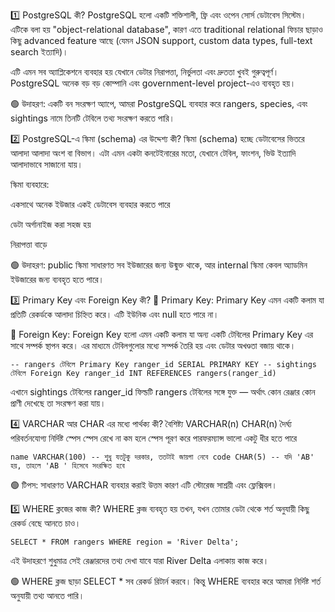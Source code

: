 1️⃣ PostgreSQL কী?
PostgreSQL হলো একটি শক্তিশালী, ফ্রি এবং ওপেন সোর্স ডেটাবেস সিস্টেম। এটিকে বলা হয় "object-relational database", কারণ এতে traditional relational ফিচার ছাড়াও কিছু advanced feature আছে (যেমন JSON support, custom data types, full-text search ইত্যাদি)।

এটি এমন সব অ্যাপ্লিকেশনে ব্যবহার হয় যেখানে ডেটার নিরাপত্তা, নির্ভুলতা এবং দ্রুততা খুবই গুরুত্বপূর্ণ। PostgreSQL অনেক বড় বড় কোম্পানি এবং government-level project-এও ব্যবহৃত হয়।

🟢 উদাহরণ:
একটি বন সংরক্ষণ অ্যাপে, আমরা PostgreSQL ব্যবহার করে rangers, species, এবং sightings নামে তিনটি টেবিলে তথ্য সংরক্ষণ করতে পারি।

2️⃣ PostgreSQL-এ স্কিমা (schema) এর উদ্দেশ্য কী?
স্কিমা (schema) হচ্ছে ডেটাবেসের ভিতরে আলাদা আলাদা অংশ বা বিভাগ। এটা এমন একটা কনটেইনারের মতো, যেখানে টেবিল, ফাংশন, ভিউ ইত্যাদি আলাদাভাবে সাজানো যায়।

স্কিমা ব্যবহারে:

একসাথে অনেক ইউজার একই ডেটাবেস ব্যবহার করতে পারে

ডেটা অর্গানাইজ করা সহজ হয়

নিরাপত্তা বাড়ে

🟢 উদাহরণ:
public স্কিমা সাধারণত সব ইউজারের জন্য উন্মুক্ত থাকে, আর internal স্কিমা কেবল অ্যাডমিন ইউজারের জন্য ব্যবহৃত হতে পারে।

3️⃣ Primary Key এবং Foreign Key কী?
🔹 Primary Key:
Primary Key এমন একটি কলাম যা প্রতিটি রেকর্ডকে আলাদা চিহ্নিত করে। এটি ইউনিক এবং null হতে পারে না।

🔹 Foreign Key:
Foreign Key হলো এমন একটি কলাম যা অন্য একটি টেবিলের Primary Key এর সাথে সম্পর্ক স্থাপন করে। এর মাধ্যমে টেবিলগুলোর মধ্যে সম্পর্ক তৈরি হয় এবং ডেটার অখণ্ডতা বজায় থাকে।

<pre><code>-- rangers টেবিলে Primary Key ranger_id SERIAL PRIMARY KEY -- sightings টেবিলে Foreign Key ranger_id INT REFERENCES rangers(ranger_id) </code></pre>
এখানে sightings টেবিলের ranger_id ফিল্ডটি rangers টেবিলের সঙ্গে যুক্ত — অর্থাৎ কোন রেঞ্জার কোন প্রাণী দেখেছে তা সংরক্ষণ করা যায়।

4️⃣ VARCHAR আর CHAR এর মধ্যে পার্থক্য কী?
বৈশিষ্ট্য	VARCHAR(n)	CHAR(n)
দৈর্ঘ্য	পরিবর্তনযোগ্য	নির্দিষ্ট
স্পেস	স্পেস রেখে না	কম হলে স্পেস পূরণ করে
পারফরম্যান্স	ভালো	একটু ধীর হতে পারে

<pre><code>name VARCHAR(100) -- শুধু যতটুকু দরকার, ততটাই জায়গা নেবে code CHAR(5) -- যদি 'AB' হয়, তাহলে 'AB ' হিসেবে সংরক্ষিত হবে </code></pre>
🟢 টিপস: সাধারণত VARCHAR ব্যবহার করাই উত্তম কারণ এটি স্টোরেজ সাশ্রয়ী এবং ফ্লেক্সিবল।

5️⃣ WHERE ক্লজের কাজ কী?
WHERE ক্লজ ব্যবহৃত হয় তখন, যখন তোমার ডেটা থেকে শর্ত অনুযায়ী কিছু রেকর্ড বেছে আনতে চাও।

<pre><code>SELECT * FROM rangers WHERE region = 'River Delta'; </code></pre>
এই উদাহরণে শুধুমাত্র সেই রেঞ্জারদের তথ্য দেখা যাবে যারা River Delta এলাকায় কাজ করে।

🟢 WHERE ক্লজ ছাড়া SELECT * সব রেকর্ড রিটার্ন করবে। কিন্তু WHERE ব্যবহার করে আমরা নির্দিষ্ট শর্ত অনুযায়ী তথ্য আনতে পারি।

